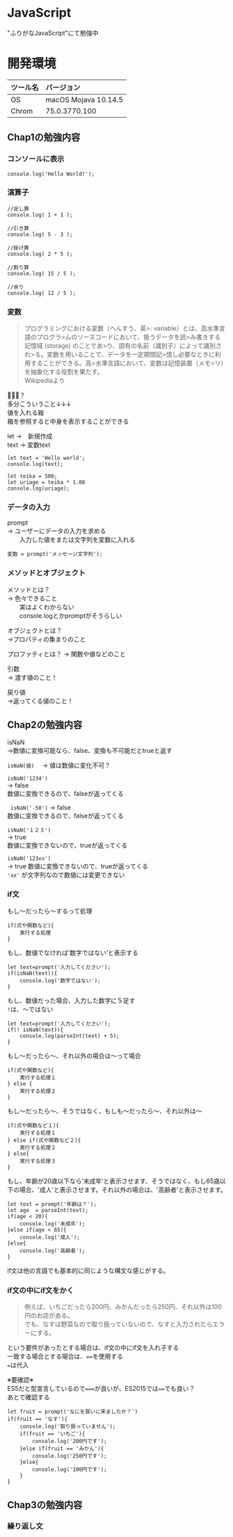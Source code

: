 # JavaScript

"ふりがなJavaScript"にて勉強中

# 開発環境
| ツール名 | バージョン |
|:-----------|:------------|
| OS | macOS Mojava 10.14.5 | 
| Chrom |   75.0.3770.100 |


## Chap1の勉強内容

### コンソールに表示
```
console.log('Hello World!');
```
### 演算子
```
//足し算
console.log( 1 + 1 );

//引き算
console.log( 5 - 3 );

//掛け算
console.log( 2 * 5 );

//割り算
console.log( 15 / 5 );

//余り
console.log( 12 / 5 );
```

### 変数

>プログラミングにおける変数（へんすう、英>: variable）とは、高水準言語のプログラ>ムのソースコードにおいて、扱うデータを読>み書きする記憶域 (storage) のことであ>り、固有の名前（識別子）によって識別され>る。変数を用いることで、データを一定期間記>憶し必要なときに利用することができる。高>水準言語において、変数は記憶装置（メモ>リ）を抽象化する役割を果たす。  
>Wikipediaより

🧐🧐🧐？  
多分こういうこと↓↓↓  
値を入れる箱  
箱を参照すると中身を表示することができる  


let  ->　新規作成  
text -> 変数text

```
let text = 'Hello world';
console.log(text);
```
```
let teika = 500;
let uriage = teika * 1.08
console.log(uriage);
```

### データの入力
prompt  
 -> ユーザーにデータの入力を求める  
 　　入力した値をまたは文字列を変数に入れる
 ```
変数 = prompt('メッセージ文字列');
 ```

### メソッドとオブジェクト

メソッドとは？  
  -> 色々できること  
  　　実はよくわからない  
  　　console.logとかpromptがそうらしい

 オブジェクトとは？  
  ->プロパティの集まりのこと  

 プロファティとは？
  -> 関数や値などのこと

 引数  
  -> 渡す値のこと！

 戻り値  
  ->返ってくる値のこと！

## Chap2の勉強内容

isNaN  
 ->数値に変換可能なら、false、変換も不可能だとtrueと返す

`isNaN(値)`
　-> 値は数値に変化不可？

`isNaN('1234')`  
 -> false  
 数値に変換できるので、falseが返ってくる

` isNaN('-50')`
  -> false  
数値に変換できるので、falseが返ってくる 

`isNaN('１２３')`  
 -> true  
数値に変換できないので、trueが返ってくる

`isNaN('123xx')`  
 -> true
 数値に変換できないので、trueが返ってくる  
 `'xx'` が文字列なので数値には変更できない

### if文

もし〜だったら〜するって処理

```
if(式や関数など){
    実行する処理
}
```
もし、数値でなければ’数字ではない’と表示する
```
let text=prompt('入力してください');
if(isNaN(text)){
    console.log('数字ではない');
}
```

もし、数値だった場合、入力した数字に５足す  
`!`は、〜ではない
```
let text=prompt('入力してください');
if(! isNaN(text)){
    console.log(parseInt(text) + 5);
}
```

もし〜だったら〜、それ以外の場合は〜って場合  

```
if(式や関数など){
    実行する処理１
} else {
    実行する処理２
}
```
もし〜だったら〜、そうではなく、もしも〜だったら〜、それ以外は〜  
```
if(式や関数など１){
    実行する処理１
} else if(式や関数など２){
    実行する処理２
} else{
    実行する処理３
}
```

もし、年齢が20歳以下なら’未成年’と表示させます、そうではなく、もし65歳以下の場合、'成人'と表示させます。それ以外の場合は、'高齢者'と表示させます。

```
let text = prompt('年齢は？');
let age  = parseInt(text);
if(age < 20){
    console.log('未成年');
}else if(age < 65){
    console.log('成人');
}else{
    console.log('高齢者');
}
```

if文は他の言語でも基本的に同じような構文な感じがする。

### if文の中にif文をかく

>例えば、いちごだったら200円、みかんだったら250円、それ以外は100円のお店がある。  
>でも、なすは野菜なので取り扱っていないので、なすと入力されたらエラーにする。

という要件があったとする場合は、if文の中にif文を入れ子する  
一致する場合とする場合は、`==`を使用する  
`=`は代入

※要確認※  
ES5だと型宣言しているので`===`が良いが、ES2015では`==`でも良い？  
あとで確認する


```
let fruit = prompt('なにを買いに来ましたか？')
if(fruit == 'なす'){
    console.log('取り扱っていません');
    if(fruit == 'いちご'){
        console.log('200円です');
    }else if(fruit == 'みかん'){
        console.log('250円です');
    }else{
        console.log('100円です');
    }
}
```



## Chap3の勉強内容
### 繰り返し文

